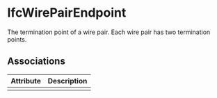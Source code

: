 IfcWirePairEndpoint
===================
The termination point of a wire pair. Each wire pair has two termination
points.


Associations
------------
| Attribute   | Description   |
|-------------|---------------|
|             |               |

